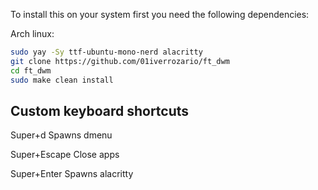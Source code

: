 To install this on your system first you need the following dependencies:

Arch linux:

```bash
sudo yay -Sy ttf-ubuntu-mono-nerd alacritty
git clone https://github.com/01iverrozario/ft_dwm
cd ft_dwm
sudo make clean install
```
## Custom keyboard shortcuts

Super+d  Spawns dmenu

Super+Escape Close apps

Super+Enter Spawns alacritty
